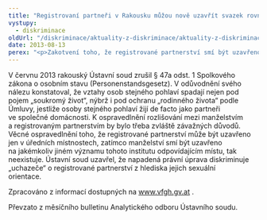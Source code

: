 ```yaml
---
title: "Registrovaní partneři v Rakousku můžou nově uzavřít svazek rovněž mimo úřední místnost"
vystupy:
  - diskriminace
oldUrl: "/diskriminace/aktuality-z-diskriminace/aktuality-z-diskriminace-2013/registrovani-partneri-v-rakousku-muzou-nove-uzavrit-svazek-rovnez-mimo-uredni-mistnost/"
date: 2013-08-13
perex: "<p>Zakotvení toho, že registrované partnerství smí být uzavřeno „pouze v úřední místnosti“ ve srovnání s možností uzavřít manželství i mimo úřední místnost, je diskriminační. </p>"
---
```


<!-- imported from the old website -->

<p class="align-blok">V červnu 2013 rakouský Ústavní soud zrušil § 47a odst. 1 Spolkového zákona o osobním stavu (Personenstandsgesetz). V odůvodnění svého nálezu konstatoval, že vztahy osob stejného pohlaví spadají nejen pod pojem „soukromý život“, nýbrž i pod ochranu „rodinného života“ podle Úmluvy, jestliže osoby stejného pohlaví žijí de facto jako partneři ve společné domácnosti. K ospravedlnění rozlišování mezi manželstvím a registrovaným partnerstvím by bylo třeba zvláště závažných důvodů. Věcné ospravedlnění toho, že registrované partnerství může být uzavřeno jen v úředních místnostech, zatímco manželství smí být uzavřeno na jakémkoliv jiném významu tohoto institutu odpovídajícím místu, tak neexistuje. Ústavní soud uzavřel, že napadená právní úprava diskriminuje „uchazeče“ o registrované partnerství z hlediska jejich sexuální orientace.        </p><p>Zpracováno z informací dostupných na <a title="Otevření do nového okna" href="http://www.vfgh.gv.at/" target="_blank">www.vfgh.gv.at</a> .</p><p>Převzato z měsíčního bulletinu Analytického odboru Ústavního soudu. </p>
